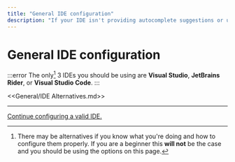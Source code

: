 ```yaml
---
title: "General IDE configuration"
description: "If your IDE isn't providing autocomplete suggestions or underlining errors in red, then it needs to be configured."
---
```

# General IDE configuration
:::error
The only[^1] 3 IDEs you should be using are **Visual Studio**, **JetBrains Rider**, or **Visual Studio Code**.
:::

<<General/IDE Alternatives.md>>

---

[Continue configuring a valid IDE.](../IDE%20Configuration.md)

[^1]: There may be alternatives if you know what you're doing and how to configure them properly.
If you are a beginner this **will not** be the case and you should be using the options on this page.
